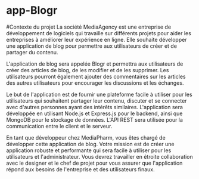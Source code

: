 # app-Blogr
#Contexte du projet
La société MediaAgency est une entreprise de développement de logiciels qui travaille sur différents projets pour aider les entreprises à améliorer leur expérience en ligne. Elle souhaite développer une application de blog pour permettre aux utilisateurs de créer et de partager du contenu.

L'application de blog sera appelée Blogr et permettra aux utilisateurs de créer des articles de blog, de les modifier et de les supprimer. Les utilisateurs pourront également ajouter des commentaires sur les articles des autres utilisateurs pour encourager les discussions et les échanges.

Le but de l'application est de fournir une plateforme facile à utiliser pour les utilisateurs qui souhaitent partager leur contenu, discuter et se connecter avec d'autres personnes ayant des intérêts similaires. L'application sera développée en utilisant Node.js et Express.js pour le backend, ainsi que MongoDB pour le stockage de données. L'API REST sera utilisée pour la communication entre le client et le serveur.

En tant que développeur chez MediaPharm, vous êtes chargé de développer cette application de blog. Votre mission est de créer une application robuste et performante qui sera facile à utiliser pour les utilisateurs et l'administrateur. Vous devrez travailler en étroite collaboration avec le designer et le chef de projet pour vous assurer que l'application répond aux besoins de l'entreprise et des utilisateurs finaux. 
